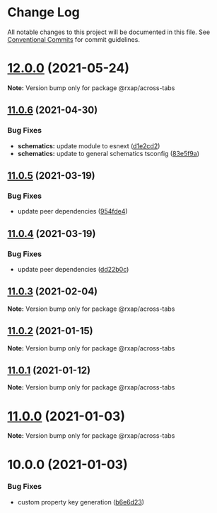 # Change Log

All notable changes to this project will be documented in this file.
See [Conventional Commits](https://conventionalcommits.org) for commit guidelines.

# [12.0.0](https://gitlab.com/rxap/packages/compare/@rxap/across-tabs@11.0.6...@rxap/across-tabs@12.0.0) (2021-05-24)

**Note:** Version bump only for package @rxap/across-tabs





## [11.0.6](https://gitlab.com/rxap/packages/compare/@rxap/across-tabs@11.0.5...@rxap/across-tabs@11.0.6) (2021-04-30)


### Bug Fixes

* **schematics:** update module to esnext ([d1e2cd2](https://gitlab.com/rxap/packages/commit/d1e2cd252f3866471935131187b3acaefe2cca82))
* **schematics:** update to general schematics tsconfig ([83e5f9a](https://gitlab.com/rxap/packages/commit/83e5f9a0cf1810686a503425d87a5e4ae30b8c84))





## [11.0.5](https://gitlab.com/rxap/packages/compare/@rxap/across-tabs@11.0.4...@rxap/across-tabs@11.0.5) (2021-03-19)


### Bug Fixes

* update peer dependencies ([954fde4](https://gitlab.com/rxap/packages/commit/954fde47836ff0c1f25a77c33ff871ddc7685b6c))





## [11.0.4](https://gitlab.com/rxap/packages/compare/@rxap/across-tabs@11.0.3...@rxap/across-tabs@11.0.4) (2021-03-19)


### Bug Fixes

* update peer dependencies ([dd22b0c](https://gitlab.com/rxap/packages/commit/dd22b0ce053bc266c7aea659a2faf3be39f424e7))





## [11.0.3](https://gitlab.com/rxap/packages/compare/@rxap/across-tabs@11.0.2...@rxap/across-tabs@11.0.3) (2021-02-04)

**Note:** Version bump only for package @rxap/across-tabs





## [11.0.2](https://gitlab.com/rxap/packages/compare/@rxap/across-tabs@11.0.1...@rxap/across-tabs@11.0.2) (2021-01-15)

**Note:** Version bump only for package @rxap/across-tabs





## [11.0.1](https://gitlab.com/rxap/packages/compare/@rxap/across-tabs@11.0.0...@rxap/across-tabs@11.0.1) (2021-01-12)

**Note:** Version bump only for package @rxap/across-tabs





# [11.0.0](https://gitlab.com/rxap/packages/compare/@rxap/across-tabs@10.0.0...@rxap/across-tabs@11.0.0) (2021-01-03)

**Note:** Version bump only for package @rxap/across-tabs





# 10.0.0 (2021-01-03)


### Bug Fixes

* custom property key generation ([b6e6d23](https://gitlab.com/rxap/packages/commit/b6e6d23215f0b35e0de2d35003b186a3d435b8e4))
